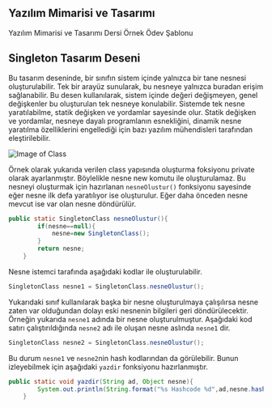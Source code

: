 ## Yazılım Mimarisi ve Tasarımı
Yazılım Mimarisi ve Tasarımı Dersi Örnek Ödev Şablonu

## Singleton Tasarım Deseni
Bu tasarım deseninde, bir sınıfın sistem içinde yalnızca bir tane nesnesi oluşturulabilir. Tek bir arayüz sunularak, bu nesneye yalnızca buradan erişim sağlanabilir. Bu desen kullanılarak, sistem içinde değeri değişmeyen, genel değişkenler bu oluşturulan tek nesneye konulabilir. Sistemde tek nesne yaratılabilme, statik değişken ve yordamlar sayesinde olur. Statik değişken ve yordamlar, nesneye dayalı programlanın esnekliğini, dinamik nesne yaratılma özelliklerini engellediği için bazı yazılım mühendisleri tarafından eleştirilebilir.

![Image of Class](https://github.com/boraaslan/YazilimMimarisiVeTasarimi/blob/master/singletonClass.png)

Örnek olarak yukarıda verilen class yapısında oluşturma foksiyonu private olarak ayarlanmıştır. Böylelikle nesne new komutu ile oluşturulamaz. Bu nesneyi oluşturmak için hazırlanan `nesneOlustur()` fonksiyonu sayesinde eğer nesne ilk defa yaratılıyor ise oluşturulur. Eğer daha önceden nesne mevcut ise var olan nesne döndürülür.

```java
public static SingletonClass nesneOlustur(){
        if(nesne==null){
            nesne=new SingletonClass();
        }
        return nesne;
    }
```
Nesne istemci tarafında aşağıdaki kodlar ile oluşturulabilir. 

```java
SingletonClass nesne1 = SingletonClass.nesneOlustur();
```

Yukarıdaki sınıf kullanılarak başka bir nesne oluşturulmaya çalışılırsa nesne zaten var olduğundan dolayı eski nesnenin bilgileri geri döndürülecektir. Örneğin yukarıda `nesne1` adında bir nesne oluşturulmuştur. Aşağıdaki kod satırı çalıştırıldığında `nesne2` adı ile oluşan nesne aslında `nesne1` dir.

```java
SingletonClass nesne2 = SingletonClass.nesneOlustur();
```

Bu durum `nesne1` ve `nesne2`nin hash kodlarından da görülebilir. Bunun izleyebilmek için aşağıdaki `yazdir` fonksiyonu hazırlanmıştır.

```java
public static void yazdir(String ad, Object nesne){
        System.out.println(String.format("%s Hashcode %d",ad,nesne.hashCode()));
    }
```
